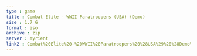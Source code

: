 ```yaml
---
type : game
title : Combat Elite - WWII Paratroopers (USA) (Demo)
size : 1.7 G
format : iso
archive : zip
server : myrient
link2 : Combat%20Elite%20-%20WWII%20Paratroopers%20%28USA%29%20%28Demo%29
---
```

